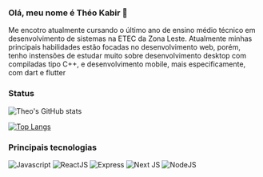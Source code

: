 ### Olá, meu nome é Théo Kabir 👋

Me encotro atualmente cursando o último ano de ensino médio técnico em desenvolvimento de sistemas na ETEC da Zona Leste.
Atualmente minhas principais habilidades estão focadas no desenvolvimento web, porém, tenho instensões de estudar muito sobre desenvolvimento desktop com compiladas tipo C++, e desenvolvimento mobile, mais especificamente, com dart e flutter

### Status

![Theo's GitHub stats](https://github-readme-stats.vercel.app/api?username=theokabir&show_icons=true&theme=tokyonight)

[![Top Langs](https://github-readme-stats.vercel.app/api/top-langs/?username=theokabir&langs_count=8)](https://github.com/anuraghazra/github-readme-stats)

### Principais tecnologias
![Javascript](https://img.shields.io/badge/JavaScript-F7DF1E?style=for-the-badge&logo=javascript&logoColor=black) ![ReactJS](https://img.shields.io/badge/React-20232A?style=for-the-badge&logo=react&logoColor=61DAFB) ![Express](https://img.shields.io/badge/Express.js-404D59?style=for-the-badge) 	![Next JS](https://img.shields.io/badge/Next-black?style=for-the-badge&logo=next.js&logoColor=white) ![NodeJS](https://img.shields.io/badge/node.js-6DA55F?style=for-the-badge&logo=node.js&logoColor=white)
